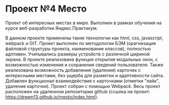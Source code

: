 # Проект №4 Место

Проект об интересных местах в мире.
Выполнен в рамках обучения на курсе веб-разработки Яндекс.Практикум.

В данном проекте применены такие технологии как html, css, javascript, webpack и GIT.
Проект выполнен по методологии БЭМ (орагнизация файловой структуры проекта, наименование классов), полностью адптивен.
Учитывались размеры устройств с различной шириной экрана.
В проекте реализована функция открытия модальных окон, с возможностью изменения и сохранения сведений пользователя. Также реализована возможность добавления (удаления) карточек с интересными местами, без ущерба для разметки и адаптивности сайта.
Добавлен функционал взаимодействия с карточками (отметки "лайк", удаление карточки).
Проект собран с помощью Webpack.
Весь проект расположен на удаленном репозитории github (ссылка на проект: https://dreem13.github.io/mesto/index.html).
